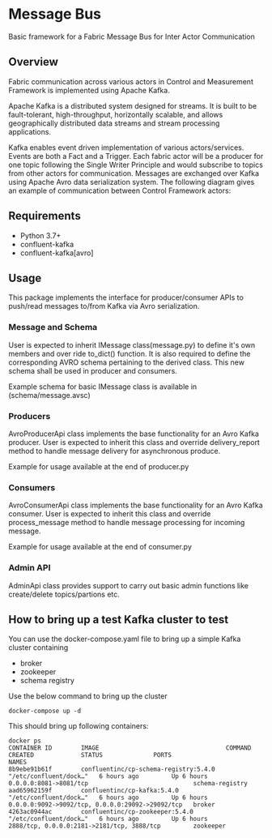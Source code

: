 # Message Bus
Basic framework for a Fabric Message Bus for Inter Actor Communication 


## Overview
Fabric communication across various actors in Control and Measurement Framework is implemented using Apache Kafka.

Apache Kafka is a distributed system designed for streams. It is built to be fault-tolerant, high-throughput, horizontally scalable, and allows geographically distributed data streams and stream processing applications.

Kafka enables event driven implementation of various actors/services. Events are both a Fact and a Trigger. Each fabric actor will be a producer for one topic following the Single Writer Principle and would subscribe to topics from other actors for communication. Messages are exchanged over Kafka using Apache Avro data serialization system. The following diagram gives an example of communication between Control Framework actors:

## Requirements
- Python 3.7+
- confluent-kafka
- confluent-kafka[avro]

## Usage
This package implements the interface for producer/consumer APIs to push/read messages to/from Kafka via Avro serialization. 

### Message and Schema
User is expected to inherit IMessage class(message.py) to define it's own members and over ride to_dict() function. It is also required to define the corresponding AVRO schema pertaining to the derived class. This new schema shall be used in producer and consumers.

Example schema for basic IMessage class is available in (schema/message.avsc)

### Producers
AvroProducerApi class implements the base functionality for an Avro Kafka producer. User is expected to inherit this class and override delivery_report method to handle message delivery for asynchronous produce. 

Example for usage available at the end of producer.py

### Consumers
AvroConsumerApi class implements the base functionality for an Avro Kafka consumer. User is expected to inherit this class and override process_message method to handle message processing for incoming message. 

Example for usage available at the end of consumer.py

### Admin API
AdminApi class provides support to carry out basic admin functions like create/delete topics/partions etc.


## How to bring up a test Kafka cluster to test
You can use the docker-compose.yaml file to bring up a simple Kafka cluster containing
- broker
- zookeeper 
- schema registry

Use the below command to bring up the cluster
```
docker-compose up -d
```

This should bring up following containers:
```
docker ps
CONTAINER ID        IMAGE                                   COMMAND                  CREATED             STATUS              PORTS                                              NAMES
8b9ebe91b61f        confluentinc/cp-schema-registry:5.4.0   "/etc/confluent/dock…"   6 hours ago         Up 6 hours          0.0.0.0:8081->8081/tcp                             schema-registry
aad65962159f        confluentinc/cp-kafka:5.4.0             "/etc/confluent/dock…"   6 hours ago         Up 6 hours          0.0.0.0:9092->9092/tcp, 0.0.0.0:29092->29092/tcp   broker
4263ac0944ac        confluentinc/cp-zookeeper:5.4.0         "/etc/confluent/dock…"   6 hours ago         Up 6 hours          2888/tcp, 0.0.0.0:2181->2181/tcp, 3888/tcp         zookeeper
```
